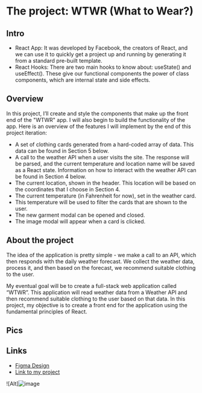 # The project: WTWR (What to Wear?)

## Intro

- React App: It was developed by Facebook, the creators of React, and we can use it to quickly get a project up and running by generating it from a standard pre-built template. 
- React Hooks: There are two main hooks to know about: useState() and useEffect(). These give our functional components the power of class components, which are internal state and side effects.

## Overview

In this project, I’ll create and style the components that make up the front end of the "WTWR" app. I will also begin to build the functionality of the app. Here is an overview of the features I will implement by the end of this project iteration:

+ A set of clothing cards generated from a hard-coded array of data. This data can be found in Section 5 below.
+ A call to the weather API when a user visits the site. The response will be parsed, and the current temperature and location name will be saved as a React state. Information on how to interact with the weather API can be found in Section 4 below.
+ The current location, shown in the header. This location will be based on the coordinates that I choose in Section 4.
+ The current temperature (in Fahrenheit for now), set in the weather card.
+ This temperature will be used to filter the cards that are shown to the user.
+ The new garment modal can be opened and closed.
+ The image modal will appear when a card is clicked.

## About the project

The idea of the application is pretty simple - we make a call to an API, which then responds with the daily weather forecast. We collect the weather data, process it, and then based on the forecast, we recommend suitable clothing to the user.

My eventual goal will be to create a full-stack web application called “WTWR”. This application will read weather data from a Weather API and then recommend suitable clothing to the user based on that data. In this project, my objective is to create a front end for the application using the fundamental principles of React.

## Pics



## Links

- [Figma Design](https://www.figma.com/file/DTojSwldenF9UPKQZd6RRb/Sprint-10%3A-WTWR)
- [Link to my project](https://anhbahumg.github.io/se_project_react/)

![Alt]![image](https://github.com/AnhBaHumg/se_project_react/assets/139722552/20b82db6-9e6f-451e-893b-f74b3eecc0b1)
